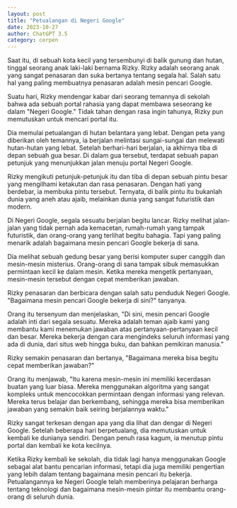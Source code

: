 ```yaml
---
layout: post
title: "Petualangan di Negeri Google"
date: 2023-10-27
author: ChatGPT 3.5
category: cerpen
---
```


Saat itu, di sebuah kota kecil yang tersembunyi di balik gunung dan hutan, tinggal seorang anak laki-laki bernama Rizky. Rizky adalah seorang anak yang sangat penasaran dan suka bertanya tentang segala hal. Salah satu hal yang paling membuatnya penasaran adalah mesin pencari Google.

Suatu hari, Rizky mendengar kabar dari seorang temannya di sekolah bahwa ada sebuah portal rahasia yang dapat membawa seseorang ke dalam "Negeri Google." Tidak tahan dengan rasa ingin tahunya, Rizky pun memutuskan untuk mencari portal itu.

Dia memulai petualangan di hutan belantara yang lebat. Dengan peta yang diberikan oleh temannya, ia berjalan melintasi sungai-sungai dan melewati hutan-hutan yang lebat. Setelah berhari-hari berjalan, ia akhirnya tiba di depan sebuah gua besar. Di dalam gua tersebut, terdapat sebuah papan petunjuk yang menunjukkan jalan menuju portal Negeri Google.

Rizky mengikuti petunjuk-petunjuk itu dan tiba di depan sebuah pintu besar yang mengilhami ketakutan dan rasa penasaran. Dengan hati yang berdebar, ia membuka pintu tersebut. Ternyata, di balik pintu itu bukanlah dunia yang aneh atau ajaib, melainkan dunia yang sangat futuristik dan modern.

Di Negeri Google, segala sesuatu berjalan begitu lancar. Rizky melihat jalan-jalan yang tidak pernah ada kemacetan, rumah-rumah yang tampak futuristik, dan orang-orang yang terlihat begitu bahagia. Tapi yang paling menarik adalah bagaimana mesin pencari Google bekerja di sana.

Dia melihat sebuah gedung besar yang berisi komputer super canggih dan mesin-mesin misterius. Orang-orang di sana tampak sibuk memasukkan permintaan kecil ke dalam mesin. Ketika mereka mengetik pertanyaan, mesin-mesin tersebut dengan cepat memberikan jawaban.

Rizky penasaran dan berbicara dengan salah satu penduduk Negeri Google. "Bagaimana mesin pencari Google bekerja di sini?" tanyanya.

Orang itu tersenyum dan menjelaskan, "Di sini, mesin pencari Google adalah inti dari segala sesuatu. Mereka adalah teman ajaib kami yang membantu kami menemukan jawaban atas pertanyaan-pertanyaan kecil dan besar. Mereka bekerja dengan cara mengindeks seluruh informasi yang ada di dunia, dari situs web hingga buku, dan bahkan pemikiran manusia."

Rizky semakin penasaran dan bertanya, "Bagaimana mereka bisa begitu cepat memberikan jawaban?"

Orang itu menjawab, "Itu karena mesin-mesin ini memiliki kecerdasan buatan yang luar biasa. Mereka menggunakan algoritma yang sangat kompleks untuk mencocokkan permintaan dengan informasi yang relevan. Mereka terus belajar dan berkembang, sehingga mereka bisa memberikan jawaban yang semakin baik seiring berjalannya waktu."

Rizky sangat terkesan dengan apa yang dia lihat dan dengar di Negeri Google. Setelah beberapa hari berpetualang, dia memutuskan untuk kembali ke dunianya sendiri. Dengan penuh rasa kagum, ia menutup pintu portal dan kembali ke kota kecilnya.

Ketika Rizky kembali ke sekolah, dia tidak lagi hanya menggunakan Google sebagai alat bantu pencarian informasi, tetapi dia juga memiliki pengertian yang lebih dalam tentang bagaimana mesin pencari itu bekerja. Petualangannya ke Negeri Google telah memberinya pelajaran berharga tentang teknologi dan bagaimana mesin-mesin pintar itu membantu orang-orang di seluruh dunia.
